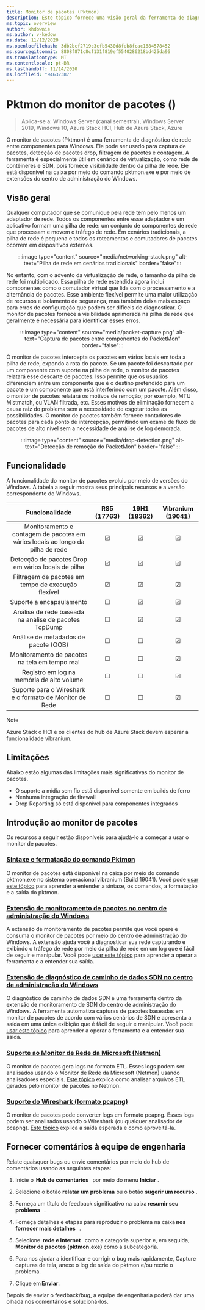 ```yaml
---
title: Monitor de pacotes (Pktmon)
description: Este tópico fornece uma visão geral da ferramenta de diagnóstico de rede do monitor de pacotes (Pktmon).
ms.topic: overview
author: khdownie
ms.author: v-kedow
ms.date: 11/12/2020
ms.openlocfilehash: 3db2bcf2719c3cfb5430d8feb8fcac1684578452
ms.sourcegitcommit: 8808f871c8cf131f819ef5540286218bd425da96
ms.translationtype: MT
ms.contentlocale: pt-BR
ms.lasthandoff: 11/14/2020
ms.locfileid: "94632387"
---
```

# <a name="packet-monitor-pktmon"></a>Pktmon do monitor de pacotes \(\)

>Aplica-se a: Windows Server (canal semestral), Windows Server 2019, Windows 10, Azure Stack HCI, Hub de Azure Stack, Azure

O monitor de pacotes (Pktmon) é uma ferramenta de diagnóstico de rede entre componentes para Windows. Ele pode ser usado para captura de pacotes, detecção de pacotes drop, filtragem de pacotes e contagem. A ferramenta é especialmente útil em cenários de virtualização, como rede de contêineres e SDN, pois fornece visibilidade dentro da pilha de rede. Ele está disponível na caixa por meio do comando pktmon.exe e por meio de extensões do centro de administração do Windows. 

## <a name="overview"></a>Visão geral

Qualquer computador que se comunique pela rede tem pelo menos um adaptador de rede. Todos os componentes entre esse adaptador e um aplicativo formam uma pilha de rede: um conjunto de componentes de rede que processam e movem o tráfego de rede. Em cenários tradicionais, a pilha de rede é pequena e todos os roteamentos e comutadores de pacotes ocorrem em dispositivos externos.

<center>

:::image type="content" source="media/networking-stack.png" alt-text="Pilha de rede em cenários tradicionais" border="false":::

</center>

No entanto, com o advento da virtualização de rede, o tamanho da pilha de rede foi multiplicado. Essa pilha de rede estendida agora inclui componentes como o comutador virtual que lida com o processamento e a alternância de pacotes. Esse ambiente flexível permite uma maior utilização de recursos e isolamento de segurança, mas também deixa mais espaço para erros de configuração que podem ser difíceis de diagnosticar. O monitor de pacotes fornece a visibilidade aprimorada na pilha de rede que geralmente é necessária para identificar esses erros.

<center>

:::image type="content" source="media/packet-capture.png" alt-text="Captura de pacotes entre componentes do PacketMon" border="false":::

</center>

O monitor de pacotes intercepta os pacotes em vários locais em toda a pilha de rede, expondo a rota do pacote. Se um pacote foi descartado por um componente com suporte na pilha de rede, o monitor de pacotes relatará esse descarte de pacotes. Isso permite que os usuários diferenciem entre um componente que é o destino pretendido para um pacote e um componente que está interferindo com um pacote. Além disso, o monitor de pacotes relatará os motivos de remoção; por exemplo, MTU Mistmatch, ou VLAN filtrada, etc. Esses motivos de eliminação fornecem a causa raiz do problema sem a necessidade de esgotar todas as possibilidades. O monitor de pacotes também fornece contadores de pacotes para cada ponto de intercepção, permitindo um exame de fluxo de pacotes de alto nível sem a necessidade de análise de log demorada.

<center>

:::image type="content" source="media/drop-detection.png" alt-text="Detecção de remoção do PacketMon" border="false":::

</center>

## <a name="functionality"></a>Funcionalidade

A funcionalidade do monitor de pacotes evoluiu por meio de versões do Windows. A tabela a seguir mostra seus principais recursos e a versão correspondente do Windows.

| Funcionalidade                                                                  | RS5 (17763) | 19H1 (18362) | Vibranium (19041) |
|:---------------------------------------------------------------------------:|:-----------:|:------------:|:-----------------:|
| Monitoramento e contagem de pacotes em vários locais ao longo da pilha de rede | &#x2611;    | &#x2611;     | &#x2611;          |
| Detecção de pacotes Drop em vários locais de pilha                          | &#x2611;    | &#x2611;     | &#x2611;          |
| Filtragem de pacotes em tempo de execução flexível                                           | &#x2611;    | &#x2611;     | &#x2611;          |
| Suporte a encapsulamento                                                       | &#x2610;    | &#x2611;     | &#x2611;          |
| Análise de rede baseada na análise de pacotes TcpDump                            | &#x2610;    | &#x2611;     | &#x2611;          |
| Análise de metadados de pacote (OOB)                                              | &#x2610;    | &#x2610;     | &#x2611;          |
| Monitoramento de pacotes na tela em tempo real                                       | &#x2610;    | &#x2610;     | &#x2611;          |
| Registro em log na memória de alto volume                                               | &#x2610;    | &#x2610;     | &#x2611;          |
| Suporte para o Wireshark e o formato de Monitor de Rede                                | &#x2610;    | &#x2610;     | &#x2611;          |

>[!NOTE]
>Azure Stack o HCI e os clientes do hub de Azure Stack devem esperar a funcionalidade vibranium.

## <a name="limitations"></a>Limitações

Abaixo estão algumas das limitações mais significativas do monitor de pacotes.

- O suporte a mídia sem fio está disponível somente em builds de ferro
- Nenhuma integração de firewall
- Drop Reporting só está disponível para componentes integrados

## <a name="get-started-with-packet-monitor"></a>Introdução ao monitor de pacotes

Os recursos a seguir estão disponíveis para ajudá-lo a começar a usar o monitor de pacotes.

### <a name="pktmon-command-syntax-and-formatting"></a>[Sintaxe e formatação do comando Pktmon](pktmon-syntax.md)

O monitor de pacotes está disponível na caixa por meio do comando pktmon.exe no sistema operacional vibranium (Build 19041). Você pode [usar este tópico](pktmon-syntax.md) para aprender a entender a sintaxe, os comandos, a formatação e a saída do pktmon.

### <a name="packet-monitoring-extension-in-windows-admin-center"></a>[Extensão de monitoramento de pacotes no centro de administração do Windows](pktmon-wac-extension.md)

A extensão de monitoramento de pacotes permite que você opere e consuma o monitor de pacotes por meio do centro de administração do Windows. A extensão ajuda você a diagnosticar sua rede capturando e exibindo o tráfego de rede por meio da pilha de rede em um log que é fácil de seguir e manipular. Você pode [usar este tópico](pktmon-wac-extension.md) para aprender a operar a ferramenta e a entender sua saída.

### <a name="sdn-data-path-diagnostics-extension-in-windows-admin-center"></a>[Extensão de diagnóstico de caminho de dados SDN no centro de administração do Windows](pktmon-sdn-data-path-wac-extension.md)

O diagnóstico de caminho de dados SDN é uma ferramenta dentro da extensão de monitoramento de SDN do centro de administração do Windows. A ferramenta automatiza capturas de pacotes baseadas em monitor de pacotes de acordo com vários cenários de SDN e apresenta a saída em uma única exibição que é fácil de seguir e manipular. Você pode [usar este tópico](pktmon-sdn-data-path-wac-extension.md) para aprender a operar a ferramenta e a entender sua saída.

### <a name="microsoft-network-monitor-netmon-support"></a>[Suporte ao Monitor de Rede da Microsoft (Netmon)](pktmon-netmon-support.md)

O monitor de pacotes gera logs no formato ETL. Esses logs podem ser analisados usando o Monitor de Rede da Microsoft (Netmon) usando analisadores especiais. [Este tópico](pktmon-netmon-support.md) explica como analisar arquivos ETL gerados pelo monitor de pacotes no Netmon.

### <a name="wireshark-pcapng-format-support"></a>[Suporte do Wireshark (formato pcapng)](pktmon-pcapng-support.md)

O monitor de pacotes pode converter logs em formato pcapng. Esses logs podem ser analisados usando o Wireshark (ou qualquer analisador de pcapng). [Este tópico](pktmon-pcapng-support.md) explica a saída esperada e como aproveitá-la.

## <a name="provide-feedback-to-engineering-team"></a>Fornecer comentários à equipe de engenharia

Relate quaisquer bugs ou envie comentários por meio do hub de comentários usando as seguintes etapas:

1. Inicie o  **Hub de comentários**   por meio do menu **Iniciar** .

1. Selecione o botão **relatar um problema** ou o botão **sugerir um recurso** .

1. Forneça um título de feedback significativo na caixa **resumir seu problema**   .

1. Forneça detalhes e etapas para reproduzir o problema na caixa **nos fornecer mais detalhes**   .

1. Selecione  **rede e Internet**   como a categoria superior e, em seguida, **Monitor de pacotes (pktmon.exe)** como a subcategoria.

1. Para nos ajudar a identificar e corrigir o bug mais rapidamente, Capture capturas de tela, anexe o log de saída do pktmon e/ou recrie o problema.

1. Clique em **Enviar**.

Depois de enviar o feedback/bug, a equipe de engenharia poderá dar uma olhada nos comentários e solucioná-los.

